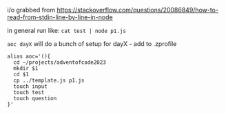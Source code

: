 i/o grabbed from https://stackoverflow.com/questions/20086849/how-to-read-from-stdin-line-by-line-in-node

in general run like: `cat test | node p1.js`

`aoc dayX` will do a bunch of setup for dayX - add to .zprofile
```
alias aoc='(){
  cd ~/projects/adventofcode2023
  mkdir $1
  cd $1
  cp ../template.js p1.js
  touch input
  touch test
  touch question
}'
```